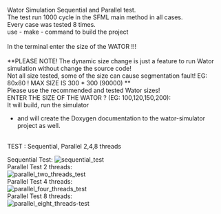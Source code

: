 Wator Simulation Sequential and Parallel test.<br>
The test run 1000 cycle in the SFML main method in all cases.<br>
Every case was tested 8 times.<br>
use - make - command to build the project <br>
<br>
In the terminal enter the size of the WATOR !!!<br>
<br>
**PLEASE NOTE! The dynamic size change is just a feature to run Wator simulation without change the source code!<br>
Not all size tested, some of the size can cause segmentation fault! EG: 80x80 ! MAX SIZE IS 300 * 300 (90000) **<br>
Please use the recommended and tested Wator sizes!<br>
ENTER THE SIZE OF THE WATOR ? (EG: 100,120,150,200):
<br>
It will build, run the simulator <br>
 - and will create the Doxygen documentation to the wator-simulator project as well.<br>
<br>
TEST : Sequential, Parallel 2,4,8 threads<br>

Sequential Test:<be>
![sequential_test](https://user-images.githubusercontent.com/32070154/39638911-a3509f96-4fbf-11e8-9ab1-0fd6dfd42e49.png)
<br>
Parallel Test 2 threads:<br>
![parallel_two_threads_test](https://user-images.githubusercontent.com/32070154/39638953-c3f78034-4fbf-11e8-861b-3124ad529720.png)
<br>
Parallel Test 4 threads:<br>
![parallel_four_threads_test](https://user-images.githubusercontent.com/32070154/39638975-d606e8e6-4fbf-11e8-8495-04134997cd02.png)
<br>
Parallel Test 8 threads:<br> 
![parallel_eight_threads-test](https://user-images.githubusercontent.com/32070154/39638990-df568514-4fbf-11e8-9eed-929926e4d86b.png)
